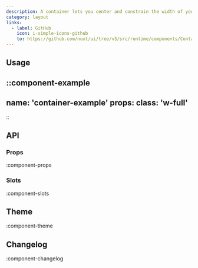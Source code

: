 ```yaml
---
description: A container lets you center and constrain the width of your content.
category: layout
links:
  - label: GitHub
    icon: i-simple-icons-github
    to: https://github.com/nuxt/ui/tree/v3/src/runtime/components/Container.vue
---
```


## Usage

::component-example
---
name: 'container-example'
props:
  class: 'w-full'
---
::

## API

### Props

:component-props

### Slots

:component-slots

## Theme

:component-theme

## Changelog

:component-changelog
